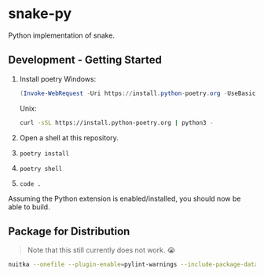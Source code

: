 # snake-py

Python implementation of snake.

## Development - Getting Started

1. Install poetry
    Windows:

    ```powershell
    (Invoke-WebRequest -Uri https://install.python-poetry.org -UseBasicParsing).Content | python -`
    ```

    Unix:

    ```bash
    curl -sSL https://install.python-poetry.org | python3 -
    ```

2. Open a shell at this repository.
3. `poetry install`
4. `poetry shell`
5. `code .`

Assuming the Python extension is enabled/installed, you should now be able to build.

## Package for Distribution

> Note that this still currently does not work. 😭

```bash
nuitka --onefile --plugin-enable=pylint-warnings --include-package-data=pygame_gui.data --include-data-dir=data=data -o package/Snake.exe --output-dir=package src/snake/__main__.py
```
